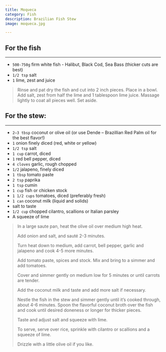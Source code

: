 ```yaml
---
title: Moqueca 
category: Fish
description: Brazilian Fish Stew
image: moqueca.jpg

--- 
```


## For the fish

---

* `500-750g` firm white fish - Halibut, Black Cod, Sea Bass (thicker cuts are best)
* `1/2 tsp` salt
* `1` lime, zest and juice

> Rinse and pat dry the fish and cut into 2 inch pieces. Place in a bowl. Add salt, zest from half the lime and 1 tablespoon lime juice. Massage lightly to coat all pieces well. Set aside.


## For the stew:

---

* `2–3 tbsp` coconut or olive oil  (or use Dende – Brazillian Red Palm oil for the best flavor!)
* `1` onion finely diced (red, white or yellow)
* `1/2 tsp` salt
* `1 cup` carrot, diced
* `1` red bell pepper, diced
* `4 cloves` garlic, rough chopped
* `1/2` jalapeno, finely diced
* `1 tbsp` tomato paste
* `2 tsp` paprika
* `1 tsp` cumin
* `1 cup` fish or chicken stock
* `1 1/2 cups` tomatoes, diced (preferably fresh)
* `1 can` coconut milk (liquid and solids)
* salt to taste
* `1/2 cup` chopped cilantro, scallions or Italian parsley
* A squeeze of lime
 
> In a large saute pan, heat the olive oil over medium high heat. 
>
> Add onion and salt, and sauté 2-3 minutes. 
>
> Turn heat down to medium, add carrot, bell pepper, garlic and jalapeno and cook 4-5 more minutes. 
>
> Add tomato paste, spices and stock. Mix and bring to a simmer and add tomatoes. 
>
> Cover and simmer gently on medium low for 5 minutes or until carrots are tender.
>
> Add the coconut milk and taste and add more salt if necessary.
>
> Nestle the fish in the stew and simmer gently until it’s cooked through, about 4-6 minutes.  Spoon the flavorful coconut broth over the fish and cook until desired doneness or longer for thicker pieces.
>
> Taste and adjust salt and squeeze with lime.
>
> To serve, serve over rice, sprinkle with cilantro or scallions and a squeeze of lime.
>
> Drizzle with a little olive oil if you like.

